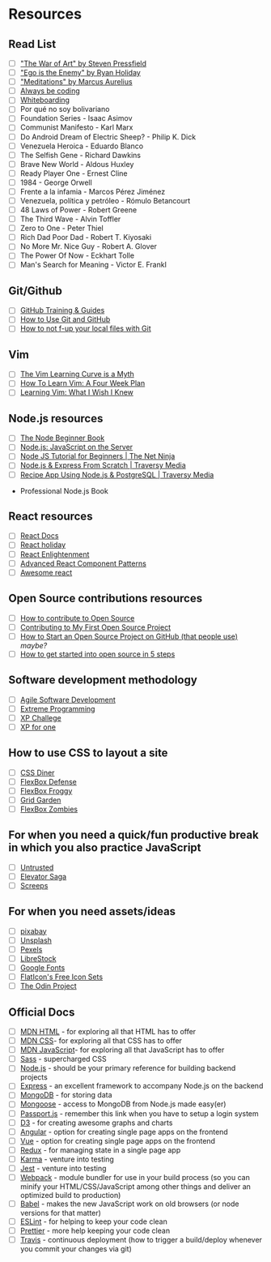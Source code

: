 # Resources

## Read List

- [ ] ["The War of Art" by Steven Pressfield](http://www.goodreads.com/book/show/1319.The_War_of_Art)
- [ ] ["Ego is the Enemy" by Ryan Holiday](http://www.goodreads.com/book/show/27036528-ego-is-the-enemy?from_search=true&search_version=service)
- [ ] ["Meditations" by Marcus Aurelius](https://www.goodreads.com/book/show/662925.Meditations)
- [ ] [Always be coding](https://medium.com/always-be-coding/abc-always-be-coding-d5f8051afce2)
- [ ] [Whiteboarding](https://writing.pupius.co.uk/whiteboarding-4df873dbba2e)
- [ ] Por qué no soy bolivariano
- [ ] Foundation Series - Isaac Asimov
- [ ] Communist Manifesto - Karl Marx
- [ ] Do Android Dream of Electric Sheep? - Philip K. Dick
- [ ] Venezuela Heroica - Eduardo Blanco
- [ ] The Selfish Gene - Richard Dawkins
- [ ] Brave New World - Aldous Huxley
- [ ] Ready Player One - Ernest Cline
- [ ] 1984 - George Orwell
- [ ] Frente a la infamia - Marcos Pérez Jiménez
- [ ] Venezuela, política y petróleo - Rómulo Betancourt
- [ ] 48 Laws of Power - Robert Greene
- [ ] The Third Wave - Alvin Toffler
- [ ] Zero to One - Peter Thiel
- [ ] Rich Dad Poor Dad - Robert T. Kiyosaki
- [ ] No More Mr. Nice Guy - Robert A. Glover
- [ ] The Power Of Now - Eckhart Tolle
- [ ] Man's Search for Meaning - Victor E. Frankl

## Git/Github
- [ ] [GitHub Training & Guides](https://www.youtube.com/playlist?list=PLg7s6cbtAD15G8lNyoaYDuKZSKyJrgwB-)
- [ ] [How to Use Git and GitHub](https://www.udacity.com/course/how-to-use-git-and-github--ud775)
- [ ] [How to not f-up your local files with Git](https://medium.com/@francesco.agnoletto/how-to-not-f-up-your-local-files-with-git-part-1-e0756c88fd3c)
## Vim
- [ ] [The Vim Learning Curve is a Myth](https://robots.thoughtbot.com/the-vim-learning-curve-is-a-myth)
- [ ] [How To Learn Vim: A Four Week Plan](https://medium.com/@peterxjang/how-to-learn-vim-a-four-week-plan-cd8b376a9b85)
- [ ] [Learning Vim: What I Wish I Knew](https://hackernoon.com/learning-vim-what-i-wish-i-knew-b5dca186bef7)
## Node.js resources
- [ ] [The Node Beginner Book](https://www.nodebeginner.org/)
- [ ] [Node.js: JavaScript on the Server](https://www.youtube.com/watch?v=F6k8lTrAE2g)
- [ ] [Node JS Tutorial for Beginners | The Net Ninja](https://www.youtube.com/watch?v=w-7RQ46RgxU&list=PL4cUxeGkcC9gcy9lrvMJ75z9maRw4byYp)
- [ ] [Node.js & Express From Scratch | Traversy Media](https://www.youtube.com/watch?v=k_0ZzvHbNBQ&list=PLillGF-RfqbYRpji8t4SxUkMxfowG4Kqp)
- [ ] [Recipe App Using Node.js & PostgreSQL | Traversy Media](https://www.youtube.com/watch?v=AFiqctkoVJ4&list=PLillGF-RfqbaEmlPcX5e_ejaK7Y5MydkW)
- Professional Node.js Book
## React resources
- [ ] [React Docs](https://reactjs.org/docs/hello-world.html)
- [ ] [React holiday](https://react.holiday/)
- [ ] [React Enlightenment](https://www.reactenlightenment.com/)
- [ ] [Advanced React Component Patterns](https://egghead.io/courses/advanced-react-component-patterns)
- [ ] [Awesome react](https://github.com/enaqx/awesome-react)
## Open Source contributions resources
- [ ] [How to contribute to Open Source](https://opensource.guide/how-to-contribute/)
- [ ] [Contributing to My First Open Source Project](https://hackernoon.com/contributing-to-my-first-open-source-project-3e432c5e8caa)
- [ ] [How to Start an Open Source Project on GitHub (that people use)](https://medium.freecodecamp.org/i-made-my-first-open-source-contribution-within-200-days-and-how-you-can-too-4d5bdbd63fad) _maybe?_
- [ ] [How to get started into open source in 5 steps](http://www.barryclark.co/starting-an-open-source-project/)
## Software development methodology
- [ ] [Agile Software Development](https://www.edx.org/course/agile-software-development-ethx-asd-1x)
- [ ] [Extreme Programming](http://xp.c2.com/ExtremeProgramming.html)
- [ ] [XP Challege](http://xp.c2.com/ExtremeProgrammingChallenge.html)
- [ ] [XP for one](http://xp.c2.com/ExtremeProgrammingForOne.html)
## How to use CSS to layout a site
- [ ] [CSS Diner](https://flukeout.github.io/)
- [ ] [FlexBox Defense](http://www.flexboxdefense.com/)
- [ ] [FlexBox Froggy](http://flexboxfroggy.com/)
- [ ] [Grid Garden](http://cssgridgarden.com/)
- [ ] [FlexBox Zombies](http://geddski.teachable.com/p/flexbox-zombies)
## For when you need a quick/fun productive break in which you also practice JavaScript
- [ ] [Untrusted](https://alexnisnevich.github.io/untrusted/)
- [ ] [Elevator Saga](http://play.elevatorsaga.com/)
- [ ] [Screeps](https://screeps.com)
## For when you need assets/ideas
- [ ] [pixabay](https://pixabay.com/)
- [ ] [Unsplash](https://unsplash.com/)
- [ ] [Pexels](https://www.pexels.com/)
- [ ] [LibreStock](http://librestock.com/)
- [ ] [Google Fonts](https://fonts.google.com/)
- [ ] [FlatIcon's Free Icon Sets](https://www.flaticon.com/packs?license=selection&order_by=1)
- [ ] [The Odin Project](http://www.theodinproject.com/)
## Official Docs
- [ ] [MDN HTML](https://developer.mozilla.org/en-US/docs/Web/HTML) - for exploring all that HTML has to offer
- [ ] [MDN CSS](https://developer.mozilla.org/en-US/docs/Web/CSS)- for exploring all that CSS has to offer
- [ ] [MDN JavaScript](https://developer.mozilla.org/en-US/docs/Web/JavaScript)- for exploring all that JavaScript has to offer
- [ ] [Sass](http://sass-lang.com/guide) - supercharged CSS
- [ ] [Node.js](https://nodejs.org/en/docs/) - should be your primary reference for building backend projects
- [ ] [Express](https://expressjs.com/) - an excellent framework to accompany Node.js on the backend
- [ ] [MongoDB](https://docs.mongodb.com/) - for storing data
- [ ] [Mongoose](http://mongoosejs.com/) - access to MongoDB from Node.js made easy(er)
- [ ] [Passport.js](http://passportjs.org/) - remember this link when you have to setup a login system
- [ ] [D3](https://d3js.org/) - for creating awesome graphs and charts
- [ ] [Angular](https://angular.io/) - option for creating single page apps on the frontend
- [ ] [Vue](https://vuejs.org/) - option for creating single page apps on the frontend
- [ ] [Redux](http://redux.js.org/) - for managing state in a single page app
- [ ] [Karma](https://karma-runner.github.io/1.0/index.html) - venture into testing
- [ ] [Jest](https://facebook.github.io/jest/) - venture into testing
- [ ] [Webpack](https://webpack.github.io/) - module bundler for use in your build process (so you can minify your HTML/CSS/JavaScript among other things and deliver an optimized build to production)
- [ ] [Babel](http://babeljs.io/) - makes the new JavaScript work on old browsers (or node versions for that matter)
- [ ] [ESLint](https://eslint.org/) - for helping to keep your code clean
- [ ] [Prettier](https://prettier.io/) - more help keeping your code clean
- [ ] [Travis](https://travis-ci.org/) - continuous deployment (how to trigger a build/deploy whenever you commit your changes via git)
